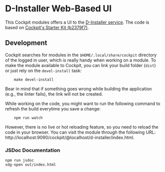 # D-Installer Web-Based UI

This Cockpit modules offers a UI to the [D-Installer service](file:../service). The code is based on
[Cockpit's Starter Kit
(b2379f7)](https://github.com/cockpit-project/starter-kit/tree/b2379f78e203aab0028d8548b39f5f0bd2b27d2a).

## Development

Cockpit searches for modules in the `$HOME/.local/share/cockpit` directory of the logged in user,
which is really handy when working on a module. To make the module available to Cockpit, you can
link your build folder (`dist`) or just rely on the `devel-install` task:

```
    make devel-install
```

Bear in mind that if something goes wrong while building the application (e.g., the linter fails),
the link will not be created.

While working on the code, you might want to run the following command to refresh the build
everytime you save a change:

```
    npm run watch
```

However, there is no live or hot reloading feature, so you need to reload the code in your browser.
You can visit the module through the following URL:
http://localhost:9090/cockpit/@localhost/d-installer/index.html.

### JSDoc Documentation

```
npm run jsdoc
xdg-open out/index.html
```
